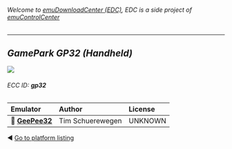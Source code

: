 ###### Welcome to [emuDownloadCenter (EDC)](https://github.com/PhoenixInteractiveNL/emuDownloadCenter/wiki/), EDC is a side project of [emuControlCenter](https://github.com/PhoenixInteractiveNL/emuControlCenter/wiki/)
***
## _GamePark GP32 (Handheld)_
![](https://raw.githubusercontent.com/wiki/PhoenixInteractiveNL/emuDownloadCenter/images_platform/ecc_gp32_teaser.png)
###### ECC ID: **gp32**

| Emulator   | Author      | License     |
|:-----------|:------------|:------------|
| :file_folder: [**GeePee32**](https://github.com/PhoenixInteractiveNL/emuDownloadCenter/wiki/Emulator-geepee32#menu) | Tim Schuerewegen | UNKNOWN |

:arrow_backward: [Go to platform listing](https://github.com/PhoenixInteractiveNL/emuDownloadCenter/wiki/EDC-Platform-List)
